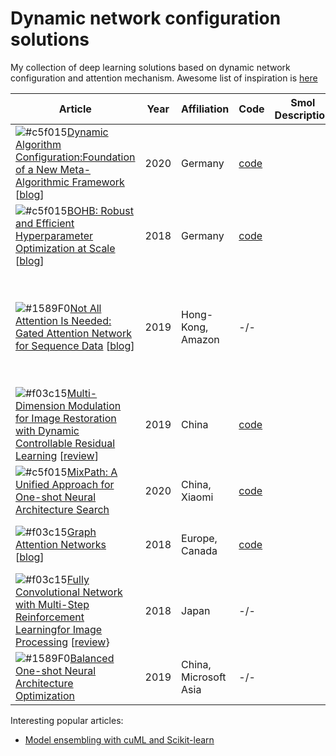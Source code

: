 # Dynamic network configuration solutions
My collection of deep learning solutions based on dynamic network configuration and attention mechanism. Awesome list of inspiration is [here](https://github.com/D-X-Y/Awesome-AutoDL)

| Article |Year	| Affiliation 	| Code 	| Smol Description 	| Key Words 	|
|---------|---- |-------------	|------	|------------------	|-----------	|
|![#c5f015](https://via.placeholder.com/15/c5f015/000000?text=+)[Dynamic Algorithm Configuration:Foundation of a New Meta-Algorithmic Framework](https://ecai2020.eu/papers/1237_paper.pdf) [[blog](https://www.automl.org/dynamic-algorithm-configuration/)]|2020|Germany|[code](https://github.com/automl/DAC)|                  	|Hyperparameter optimization       	|
|![#c5f015](https://via.placeholder.com/15/c5f015/000000?text=+)[BOHB: Robust and Efficient Hyperparameter Optimization at Scale](https://www.automl.org/blog_bohb/) [[blog](https://www.automl.org/blog_bohb/)]|2018|Germany|[code](https://github.com/automl/HpBandSter)|                  	|Hyperparameter optimization           	|
|![#1589F0](https://via.placeholder.com/15/1589F0/000000?text=+)[Not All Attention Is Needed: Gated Attention Network for Sequence Data](https://arxiv.org/abs/1912.00349) [[blog]()]|2019|Hong-Kong, Amazon| -/- |                   | Attention mechanism, dynamic network configuration, sequential models, NLP, text classification|
|![#f03c15](https://via.placeholder.com/15/f03c15/000000?text=+)[Multi-Dimension Modulation for Image Restoration with Dynamic Controllable Residual Learning](https://arxiv.org/pdf/1912.05293v1.pdf) [[review](https://syncedreview.com/2020/08/15/interactive-multi-dimension-modulation-with-dynamic-controllable-residual-learning-for-image-restoration/)] |2019|China|[code](https://github.com/hejingwenhejingwen/CResMD)|                   | Image restoration, interactive multi-dimension modulation|
|![#c5f015](https://via.placeholder.com/15/c5f015/000000?text=+)[MixPath: A Unified Approach for One-shot Neural Architecture Search](https://arxiv.org/abs/2001.05887)|2020|China, Xiaomi|[code](https://github.com/xiaomi-automl/MixPath)||supernet, multi-path search space|
|![#f03c15](https://via.placeholder.com/15/f03c15/000000?text=+)[Graph Attention Networks](https://arxiv.org/abs/1710.10903) [[blog](https://petar-v.com/GAT/)]|2018|Europe, Canada|[code](https://github.com/PetarV-/GAT)| |graph, attention mechanism, graph-structured data|
|![#f03c15](https://via.placeholder.com/15/f03c15/000000?text=+)[Fully Convolutional Network with Multi-Step Reinforcement Learningfor Image Processing](https://arxiv.org/pdf/1811.04323.pdf) [[review](https://vitalab.github.io/article/2019/01/22/FCN_MultiStepRL_ImageProcessing.html)}|2018|Japan|-/-||RL, pixel-wise agents, image restoration|
|![#1589F0](https://via.placeholder.com/15/1589F0/000000?text=+)[Balanced One-shot Neural Architecture Optimization](https://arxiv.org/abs/1909.10815)|2019|China, Microsoft Asia|-/-||supernet, neural architecture search|

Interesting popular articles:

- [Model ensembling with cuML and Scikit-learn](https://medium.com/rapids-ai/100x-faster-machine-learning-model-ensembling-with-rapids-cuml-and-scikit-learn-meta-estimators-d869788ee6b1)
